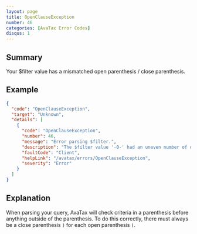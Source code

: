 ```yaml
---
layout: page
title: OpenClauseException
number: 46
categories: [AvaTax Error Codes]
disqus: 1
---
```


## Summary

Your $filter value has a mismatched open parenthesis / close parenthesis.

## Example

```json
{
  "code": "OpenClauseException",
  "target": "Unknown",
  "details": [
    {
      "code": "OpenClauseException",
      "number": 46,
      "message": "Error parsing $filter.",
      "description": "The $filter value '-0-' had an uneven number of open parenthesis '(' and close parenthesis ')'.  Please check your query and try again.",
      "faultCode": "Client",
      "helpLink": "/avatax/errors/OpenClauseException",
      "severity": "Error"
    }
  ]
}
```

## Explanation

When parsing your query, AvaTax will check criteria in a parenthesis before anything outside of the parenthesis.  To do this correctly, there must always be a close parenthesis `)` for each open parenthesis `(`.
